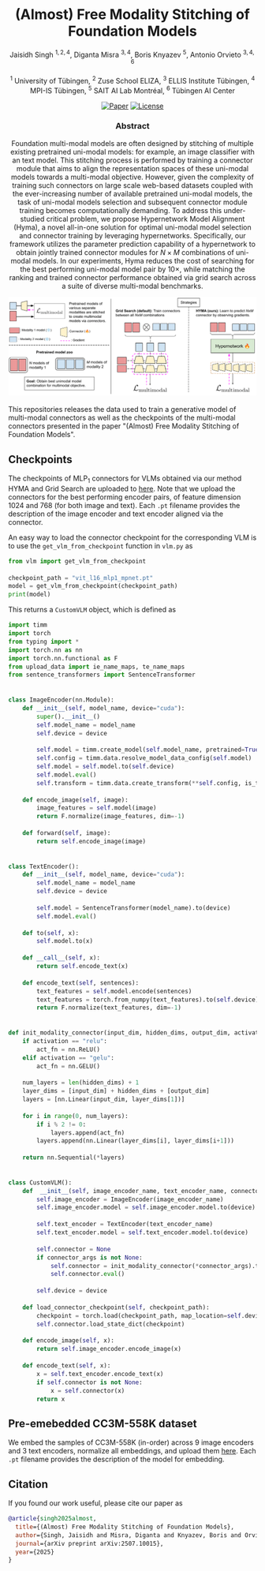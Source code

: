 <div align="center">

# (Almost) Free Modality Stitching of Foundation Models

Jaisidh Singh $^{1,2,4}$, Diganta Misra $^{3,4}$, Boris Knyazev $^{5}$, Antonio Orvieto $^{3,4,6}$

$^1$ University of Tübingen, $^2$ Zuse School ELIZA, $^3$ ELLIS Institute Tübingen, $^4$ MPI-IS Tübingen, $^5$ SAIT AI Lab Montréal, $^6$ Tübingen AI Center 

<a href="https://arxiv.org/pdf/2507.10015">![Paper](https://img.shields.io/badge/paper-arxiv.2507.10015-red)</a>
<a href="./LICENSE">![License](https://img.shields.io/badge/license-MIT-blue.svg)</a>

### Abstract

Foundation multi-modal models are often designed by stitching of multiple existing pretrained uni-modal models: for example, an image classifier with an text model. This stitching process is performed by training a connector module that aims to align the representation spaces of these uni-modal models towards a multi-modal objective. However, given the complexity of training such connectors on large scale web-based datasets coupled with the ever-increasing number of available pretrained uni-modal models, the task of uni-modal models selection and subsequent connector module training becomes computationally demanding. To address this under-studied critical problem, we propose Hypernetwork Model Alignment (Hyma), a novel all-in-one solution for optimal uni-modal model selection and connector training by leveraging hypernetworks. Specifically, our framework utilizes the parameter prediction capability of a hypernetwork to obtain jointly trained connector modules for $N\times M$ combinations of uni-modal models. In our experiments, Hyma reduces the cost of searching for the best performing uni-modal model pair by $10\times$, while matching the ranking and trained connector performance obtained via grid search across a suite of diverse multi-modal benchmarks.

<img src="./assets/overview_new3-3-1.png">
</div>

<br>
This repositories releases the data used to train a generative model of multi-modal connectors as well as the checkpoints of the multi-modal connectors presented in the paper "(Almost) Free Modality Stitching of Foundation Models".


## Checkpoints

The checkpoints of $\text{MLP}_1$ connectors for VLMs obtained via our method HYMA and Grid Search are uploaded to <a href="https://huggingface.co/collections/jaisidhsingh/hyma-vlm-connector-checkpoints-68a34befaad027913f605c81">here</a>. Note that we upload the connectors for the best performing encoder pairs, of feature dimension 1024 and 768 (for both image and text). Each `.pt` filename provides the description of the image encoder and text encoder aligned via the connector.

An easy way to load the connector checkpoint for the corresponding VLM is to use the `get_vlm_from_checkpoint` function in `vlm.py` as
```python
from vlm import get_vlm_from_checkpoint

checkpoint_path = "vit_l16_mlp1_mpnet.pt"
model = get_vlm_from_checkpoint(checkpoint_path)
print(model)
```

This returns a `CustomVLM` object, which is defined as
```python
import timm
import torch
from typing import *
import torch.nn as nn
import torch.nn.functional as F
from upload_data import ie_name_maps, te_name_maps
from sentence_transformers import SentenceTransformer


class ImageEncoder(nn.Module):
    def __init__(self, model_name, device="cuda"):
        super().__init__()
        self.model_name = model_name
        self.device = device

        self.model = timm.create_model(self.model_name, pretrained=True, num_classes=0)
        self.config = timm.data.resolve_model_data_config(self.model)
        self.model = self.model.to(self.device)
        self.model.eval()
        self.transform = timm.data.create_transform(**self.config, is_training=False)

    def encode_image(self, image):
        image_features = self.model(image)
        return F.normalize(image_features, dim=-1)

    def forward(self, image):
        return self.encode_image(image)


class TextEncoder():
    def __init__(self, model_name, device="cuda"):
        self.model_name = model_name
        self.device = device

        self.model = SentenceTransformer(model_name).to(device)
        self.model.eval()

    def to(self, x):
        self.model.to(x)

    def __call__(self, x):
        return self.encode_text(x)

    def encode_text(self, sentences):
        text_features = self.model.encode(sentences)
        text_features = torch.from_numpy(text_features).to(self.device)
        return F.normalize(text_features, dim=-1)


def init_modality_connector(input_dim, hidden_dims, output_dim, activation="relu"):
    if activation == "relu":
        act_fn = nn.ReLU()
    elif activation == "gelu":
        act_fn = nn.GELU()
    
    num_layers = len(hidden_dims) + 1
    layer_dims = [input_dim] + hidden_dims + [output_dim]
    layers = [nn.Linear(input_dim, layer_dims[1])]
    
    for i in range(0, num_layers):
        if i % 2 != 0:
            layers.append(act_fn)
        layers.append(nn.Linear(layer_dims[i], layer_dims[i+1]))
    
    return nn.Sequential(*layers)


class CustomVLM():
    def  __init__(self, image_encoder_name, text_encoder_name, connector_args=None, device="cuda"):
        self.image_encoder = ImageEncoder(image_encoder_name)
        self.image_encoder.model = self.image_encoder.model.to(device)

        self.text_encoder = TextEncoder(text_encoder_name)
        self.text_encoder.model = self.text_encoder.model.to(device)

        self.connector = None
        if connector_args is not None:
            self.connector = init_modality_connector(*connector_args).to(device)
            self.connector.eval()
        
        self.device = device
    
    def load_connector_checkpoint(self, checkpoint_path):
        checkpoint = torch.load(checkpoint_path, map_location=self.device, weights_only=True)
        self.connector.load_state_dict(checkpoint)

    def encode_image(self, x):
        return self.image_encoder.encode_image(x)

    def encode_text(self, x):
        x = self.text_encoder.encode_text(x)
        if self.connector is not None:
            x = self.connector(x)
        return x

```

## Pre-emebedded CC3M-558K dataset

We embed the samples of CC3M-558K (in-order) across 9 image encoders and 3 text encoders, normalize all embeddings, and upload them <a href="https://huggingface.co/collections/jaisidhsingh/hyma-llava-alignment-cc3m-558k-pre-embedded-68a34597f1e8d93e2a40c8b4">here</a>. Each `.pt` filename provides the description of the model for embedding.


## Citation

If you found our work useful, please cite our paper as
```bib
@article{singh2025almost,
  title={(Almost) Free Modality Stitching of Foundation Models},
  author={Singh, Jaisidh and Misra, Diganta and Knyazev, Boris and Orvieto, Antonio},
  journal={arXiv preprint arXiv:2507.10015},
  year={2025}
}
```